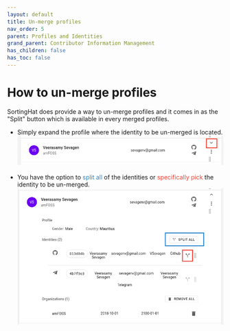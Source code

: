 ```yaml
---
layout: default
title: Un-merge profiles
nav_order: 5
parent: Profiles and Identities
grand_parent: Contributor Information Management
has_children: false
has_toc: false
---
```


# How to un-merge profiles

SortingHat does provide a way to un-merge profiles and it comes in as the "Split" button which is available in every merged profiles.

- Simply expand the profile where the identity to be un-merged is located.<br>
  ![expand](./assets/expand.png)<br><br>
- You have the option to <span style="color:#2986cc">split all</span> of the identities or <span style="color:#f44336">specifically pick</span> the identity to be un-merged.<br>
  ![un-merge](./assets/un-merge.png)
